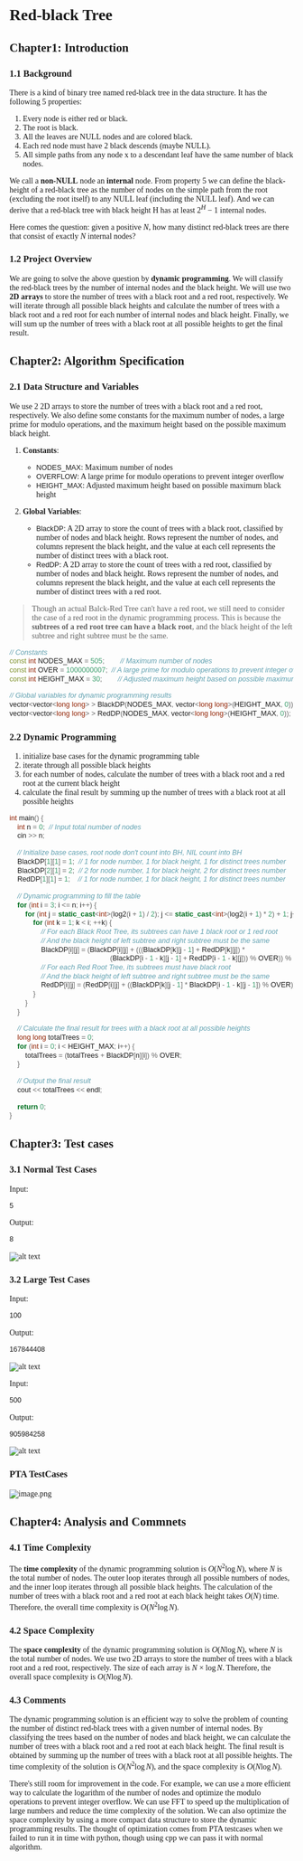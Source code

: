 <style>
body, pre {
  font-family: 'Times New Roman', serif;
}
</style>

<style>
    code {
        font-family: 'Georgia', sans-serif;
        font-size: 90%;
    }
</style>

# Red-black Tree

## Chapter1: Introduction

### 1.1 Background

There is a kind of binary tree named red-black tree in the data structure. It has the following 5 properties:

1. Every node is either red or black.
2. The root is black.
3. All the leaves are NULL nodes and are colored black.
4. Each red node must have 2 black descends (maybe NULL).
5. All simple paths from any node x to a descendant leaf have the same number of black nodes.

We call a **non-NULL** node an **internal** node. From property 5 we can define the black-height of a
red-black tree as the number of nodes on the simple path from the root (excluding the root itself)
to any NULL leaf (including the NULL leaf). And we can derive that a red-black tree with black height H has at least $2^H − 1$ internal nodes.

Here comes the question: given a positive $N$, how many distinct red-black trees are there that consist of exactly $N$ internal nodes?

### 1.2 Project Overview

We are going to solve the above question by **dynamic programming**. We will classify the red-black trees by the number of internal nodes and the black height. We will use two **2D arrays** to store the number of trees with a black root and a red root, respectively. We will iterate through all possible black heights and calculate the number of trees with a black root and a red root for each number of internal nodes and black height. Finally, we will sum up the number of trees with a black root at all possible heights to get the final result.

## Chapter2: Algorithm Specification

### 2.1 Data Structure and Variables

We use 2 2D arrays to store the number of trees with a black root and a red root, respectively. We also define some constants for the maximum number of nodes, a large prime for modulo operations, and the maximum height based on the possible maximum black height.

1. **Constants**:

   - `NODES_MAX`: Maximum number of nodes
   - `OVERFLOW`: A large prime for modulo operations to prevent integer overflow
   - `HEIGHT_MAX`: Adjusted maximum height based on possible maximum black height
2. **Global Variables**:

   - `BlackDP`: A 2D array to store the count of trees with a black root, classified by number of nodes and black height. Rows represent the number of nodes, and columns represent the black height, and the value at each cell represents the number of distinct trees with a black root.
   - `RedDP`: A 2D array to store the count of trees with a red root, classified by number of nodes and black height. Rows represent the number of nodes, and columns represent the black height, and the value at each cell represents the number of distinct trees with a red root.

> Though an actual Balck-Red Tree can't have a red root, we still need to consider the case of a red root in the dynamic programming process. This is because the **subtrees of a red root tree can have a black root**, and the black height of the left subtree and right subtree must be the same.

```cpp
// Constants
const int NODES_MAX = 505;        // Maximum number of nodes
const int OVER = 1000000007;  // A large prime for modulo operations to prevent integer overflow
const int HEIGHT_MAX = 30;        // Adjusted maximum height based on possible maximum black height

// Global variables for dynamic programming results
vector<vector<long long> > BlackDP(NODES_MAX, vector<long long>(HEIGHT_MAX, 0)); // Count of trees with a black root
vector<vector<long long> > RedDP(NODES_MAX, vector<long long>(HEIGHT_MAX, 0));   // Count of trees with a red root

```

### 2.2 Dynamic Programming

1. initialize base cases for the dynamic programming table
2. iterate through all possible black heights
3. for each number of nodes, calculate the number of trees with a black root and a red root at the current black height
4. calculate the final result by summing up the number of trees with a black root at all possible heights

```cpp
int main() {
    int n = 0;  // Input total number of nodes
    cin >> n;

    // Initialize base cases, root node don't count into BH, NIL count into BH
    BlackDP[1][1] = 1;  // 1 for node number, 1 for black height, 1 for distinct trees number
    BlackDP[2][1] = 2;  // 2 for node number, 1 for black height, 2 for distinct trees number
    RedDP[1][1] = 1;    // 1 for node number, 1 for black height, 1 for distinct trees number

    // Dynamic programming to fill the table
    for (int i = 3; i <= n; i++) {
        for (int j = static_cast<int>(log2(i + 1) / 2); j <= static_cast<int>(log2(i + 1) * 2) + 1; j++) {
            for (int k = 1; k < i; ++k) {
                // For each Black Root Tree, its subtrees can have 1 black root or 1 red root
                // And the black height of left subtree and right subtree must be the same
                BlackDP[i][j] = (BlackDP[i][j] + (((BlackDP[k][j - 1] + RedDP[k][j]) *
                                                   (BlackDP[i - 1 - k][j - 1] + RedDP[i - 1 - k][j])) % OVER)) % OVER;
                // For each Red Root Tree, its subtrees must have black root
                // And the black height of left subtree and right subtree must be the same
                RedDP[i][j] = (RedDP[i][j] + ((BlackDP[k][j - 1] * BlackDP[i - 1 - k][j - 1]) % OVER)) % OVER;
            }
        }
    }

    // Calculate the final result for trees with a black root at all possible heights
    long long totalTrees = 0;
    for (int i = 0; i < HEIGHT_MAX; i++) {
        totalTrees = (totalTrees + BlackDP[n][i]) % OVER;
    }

    // Output the final result
    cout << totalTrees << endl;

    return 0;
}
```

## Chapter3: Test cases

### 3.1 Normal Test Cases

Input:

```txt
5
```

Output:

```txt
8
```

![alt text](image-4.png)

### 3.2 Large Test Cases

Input:

```txt
100
```

Output:

```txt
167844408
```

![alt text](image-5.png)

Input:

```txt
500
```

Output:

```txt
905984258
```

![alt text](image-6.png)

### PTA TestCases

![image.png](image-3.png)


## Chapter4: Analysis and Commnets

### 4.1 Time Complexity

The **time complexity** of the dynamic programming solution is $O(N^2 \log N)$, where $N$ is the total number of nodes. The outer loop iterates through all possible numbers of nodes, and the inner loop iterates through all possible black heights. The calculation of the number of trees with a black root and a red root at each black height takes $O(N)$ time. Therefore, the overall time complexity is $O(N^2 \log N)$.

### 4.2 Space Complexity

The **space complexity** of the dynamic programming solution is $O(N \log N)$, where $N$ is the total number of nodes. We use two 2D arrays to store the number of trees with a black root and a red root, respectively. The size of each array is $N \times \log N$. Therefore, the overall space complexity is $O(N \log N)$.

### 4.3 Comments

The dynamic programming solution is an efficient way to solve the problem of counting the number of distinct red-black trees with a given number of internal nodes. By classifying the trees based on the number of nodes and black height, we can calculate the number of trees with a black root and a red root at each black height. The final result is obtained by summing up the number of trees with a black root at all possible heights. The time complexity of the solution is $O(N^2 \log N)$, and the space complexity is $O(N \log N)$.

There's still room for improvement in the code. For example, we can use a more efficient way to calculate the logarithm of the number of nodes and optimize the modulo operations to prevent integer overflow. We can use FFT to speed up the multiplication of large numbers and reduce the time complexity of the solution. We can also optimize the space complexity by using a more compact data structure to store the dynamic programming results. The thought of optimization comes from PTA testcases when we failed to run it in time with python, though using cpp we can pass it with normal algorithm.
